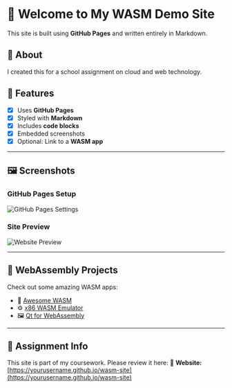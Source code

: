 # 🚀 Welcome to My WASM Demo Site

This site is built using **GitHub Pages** and written entirely in Markdown.

## 🧠 About

I created this for a school assignment on cloud and web technology.

## 🧩 Features

- [x] Uses **GitHub Pages**
- [x] Styled with **Markdown**
- [x] Includes **code blocks**
- [x] Embedded screenshots
- [x] Optional: Link to a **WASM app**

---

## 🖼️ Screenshots

### GitHub Pages Setup
![GitHub Pages Settings](screenshots/pages-settings.png)

### Site Preview
![Website Preview](screenshots/website-preview.png)

---

## 🧪 WebAssembly Projects

Check out some amazing WASM apps:
- 🔗 [Awesome WASM](https://github.com/mbasso/awesome-wasm)
- ⚙️ [x86 WASM Emulator](https://copy.sh/v86/)
- 🖼️ [Qt for WebAssembly](https://www.qt.io/blog/qt-for-webassembly)

---

## 📌 Assignment Info

This site is part of my coursework. Please review it here:
📍 **Website:** [https://yourusername.github.io/wasm-site](https://yourusername.github.io/wasm-site)
